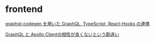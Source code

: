 # frontend

[graphql-codegen を用いた GraphQL, TypeScript, React-Hooks の連携](https://uncle-javascript.com/graphql-codegen-japan-user-group)

[GraphQL と Apollo Clientの相性が良くないという勘違い](https://zenn.dev/ytr0903/articles/84adf3c09dfb99)
